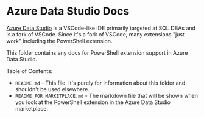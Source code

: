 # Azure Data Studio Docs

[Azure Data Studio](https://github.com/Microsoft/azuredatastudio) is a VSCode-like IDE primarily targeted at SQL DBAs and is a fork of VSCode. Since it's a fork of VSCode, many extensions "just work" including the PowerShell extension.

This folder contains any docs for PowerShell extension support in Azure Data Studio.

Table of Contents:

* `README.md` - This file. It's purely for information about this folder and shouldn't be used elsewhere.
* `README_FOR_MARKETPLACE.md` - The markdown file that will be shown when you look at the PowerShell extension in the Azure Data Studio marketplace.
